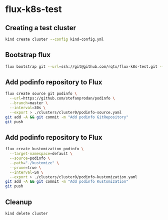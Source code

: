 # flux-k8s-test

## Creating a test cluster

```bash
kind create cluster --config kind-config.yml
```

## Bootstrap flux

```bash
flux bootstrap git --url=ssh://git@github.com/rqtx/flux-k8s-test.git --context=kind-kind --path=clusters/cluster0 --private-key-file=PRIVATE_KEY_FILE --password=PRIVATE_KEY_PASSWORD
```

## Add podinfo repository to Flux

```bash
flux create source git podinfo \
  --url=https://github.com/stefanprodan/podinfo \
  --branch=master \
  --interval=30s \
  --export > ./clusters/cluster0/podinfo-source.yaml
git add -A && git commit -m "Add podinfo GitRepository"
git push
```

## Add podinfo repository to Flux

```bash
flux create kustomization podinfo \
  --target-namespace=default \
  --source=podinfo \
  --path="./kustomize" \
  --prune=true \
  --interval=5m \
  --export > ./clusters/cluster0/podinfo-kustomization.yaml
git add -A && git commit -m "Add podinfo Kustomization"
git push
```

## Cleanup

```bash
kind delete cluster
```
